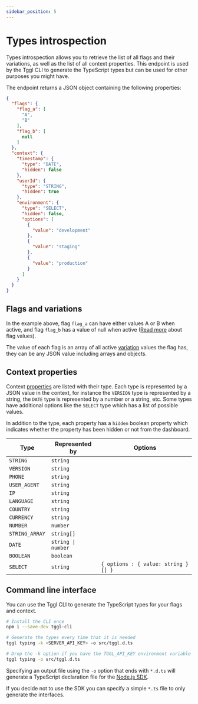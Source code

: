```yaml
---
sidebar_position: 5
---
```


# Types introspection

Types introspection allows you to retrieve the list of all flags and their variations, as well as the list of all context properties. This endpoint is used by the Tggl CLI to generate the TypeScript types but can be used for other purposes you might have.

The <Api method="GET" url="/typing" /> endpoint returns a JSON object containing the following properties:

```json
{
  "flags": {
    "flag_a": [
      "A",
      "B"
    ],
    "flag_b": [
      null
    ]
  },
  "context": {
    "timestamp": {
      "type": "DATE",
      "hidden": false
    },
    "userId": {
      "type": "STRING",
      "hidden": true
    },
    "environment": {
      "type": "SELECT",
      "hidden": false,
      "options": [
        {
          "value": "development"
        },
        {
          "value": "staging"
        },
        {
          "value": "production"
        }
      ]
    }
  }
}
```

## Flags and variations
In the example above, flag `flag_a` can  have either values A or B when active, and flag `flag_b` has a value of null when active ([Read more](api-flags-evaluation#evaluating-a-single-context) about flag values).

The value of each flag is an array of all active [variation](../../doc/concepts/variations.md) values the flag has, they can be any JSON value including arrays and objects.

## Context properties

Context [properties](../../doc/concepts/context) are listed with their type. Each type is represented by a JSON value in the context, for instance the `VERSION` type is represented by a string, the `DATE` type is represented by a number or a string, etc. Some types have additional options like the `SELECT` type which has a list of possible values.

In addition to the type, each property has a `hidden` boolean property which indicates whether the property has been hidden or not from the dashboard.

|Type|Represented by|Options|
|-|-|-|
|`STRING`|`string`||
|`VERSION`|`string`||
|`PHONE`|`string`||
|`USER_AGENT`|`string`||
|`IP`|`string`||
|`LANGUAGE`|`string`||
|`COUNTRY`|`string`||
|`CURRENCY`|`string`||
|`NUMBER`|`number`||
|`STRING_ARRAY`|`string[]`||
|`DATE`|<code>string &#124; number</code>||
|`BOOLEAN`|`boolean`||
|`SELECT`|`string`|`{ options : { value: string }[] }`|

## Command line interface

You can use the Tggl CLI to generate the TypeScript types for your flags and context.

```bash
# Install the CLI once
npm i --save-dev tggl-cli

# Generate the types every time that it is needed
tggl typing -k <SERVER_API_KEY> -o src/tggl.d.ts

# Drop the -k option if you have the TGGL_API_KEY environment variable set
tggl typing -o src/tggl.d.ts
```

Specifying an output file using the `-o` option that ends with `*.d.ts` will generate a TypeScript declaration file for the [Node.js SDK](../sdks/node).

If you decide not to use the SDK you can specify a simple `*.ts` file to only generate the interfaces.